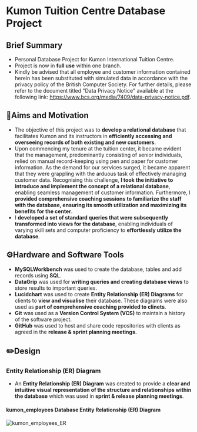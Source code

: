 # Kumon Tuition Centre Database Project
## Brief Summary
- Personal Database Project for Kumon International Tuition Centre.
- Project is now in **full use** within one branch.
- Kindly be advised that all employee and customer information contained herein has been substituted with simulated data in accordance with the privacy policy of the British Computer Society. For further details, please refer to the document titled "Data Privacy Notice" available at the following link: https://www.bcs.org/media/7409/data-privacy-notice.pdf.
## 🎯Aims and Motivation
- The objective of this project was to **develop a relational database** that facilitates Kumon and its instructors in **efficiently accessing and overseeing records of both existing and new customers**.
- Upon commencing my tenure at the tuition center, it became evident that the management, predominantly consisting of senior individuals, relied on manual record-keeping using pen and paper for customer information. As the demand for our services surged, it became apparent that they were grappling with the arduous task of effectively managing customer data. Recognising this challenge, **I took the initiative to introduce and implement the concept of a relational database**, enabling seamless management of customer information. Furthermore, I **provided comprehensive coaching sessions to familiarize the staff with the database, ensuring its smooth utilization and maximizing its benefits for the center**.
- I **developed a set of standard queries that were subsequently transformed into views for the database**, enabling individuals of varying skill sets and computer proficiency to **effortlessly utilize the database**.
## ⚙️Hardware and Software Tools
- **MySQLWorkbench** was used to create the database, tables and add records using **SQL**.
- **DataGrip** was used for **writing queries and creating database views** to store results to important queries.
- **Lucidchart** was used to create **Entity Relationship (ER) Diagrams** for clients to **view and visualise** their database. These diagrams were also used as **part of comprehensive coaching provided to clinets**.
- **Git** was used as a **Version Control System (VCS)** to maintain a history of the software project.
- **GitHub** was used to host and share code repositories with clients as agreed in the **release & sprint planning meetings.**
## ✏️Design
### Entity Relationship (ER) Diagram
- An **Entity Relationship (ER) Diagram** was created to provide a **clear and intuitive visual representation of the structure and relationships within the database** which was used in **sprint & release planning meetings**.
#### kumon_employees Database Entity Relationship (ER) Diagram
![kumon_employees_ER](https://github.com/Saad1929/Kumon-Database-Project/assets/108022733/912e2057-c507-4441-913d-3f9a0d4d26d1)


